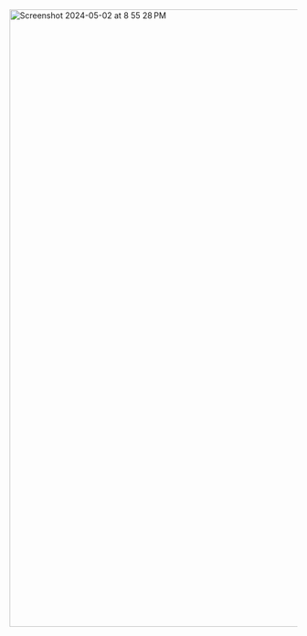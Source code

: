 <img width="1081" alt="Screenshot 2024-05-02 at 8 55 28 PM" src="https://github.com/codezaro/password-generator/assets/134765912/c0e043c3-9a73-43e7-b74b-6cb552875e57">
